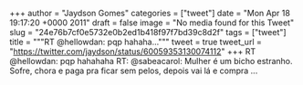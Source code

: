 
+++
author = "Jaydson Gomes"
categories = ["tweet"]
date = "Mon Apr 18 19:17:20 +0000 2011"
draft = false
image = "No media found for this Tweet"
slug = "24e76b7cf0e5732e0b2ed1b418f97f7bd39c8d2f"
tags = ["tweet"]
title = """RT @hellowdan: pqp hahaha..."""
tweet = true
tweet_url = "https://twitter.com/jaydson/status/60059353130074112"
+++
RT @hellowdan: pqp hahahaha RT: @sabeacarol: Mulher é um bicho estranho. Sofre, chora e paga pra ficar sem pelos, depois vai lá e compra ...

